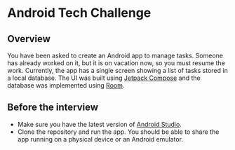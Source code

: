 # Android Tech Challenge

## Overview

You have been asked to create an Android app to manage tasks. Someone has already worked on it, but it is on vacation now, so you must resume the work. Currently, the app has a single screen showing a list of tasks stored in a local database. The UI was built using [Jetpack Compose](https://developer.android.com/develop/ui/compose) and the database was implemented using [Room](https://developer.android.com/training/data-storage/room).

## Before the interview

- Make sure you have the latest version of [Android Studio](https://developer.android.com/studio).
- Clone the repository and run the app. You should be able to share the app running on a physical device or an Android emulator.
